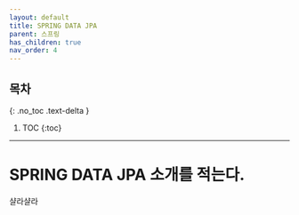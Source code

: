 ```yaml
---
layout: default
title: SPRING DATA JPA
parent: 스프링
has_children: true
nav_order: 4
---
```


## 목차
{: .no_toc .text-delta }

1. TOC
{:toc}

---
# SPRING DATA JPA 소개를 적는다.

샬라샬라
